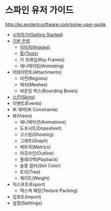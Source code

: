 스파인 유저 가이드
==================
<http://ko.esotericsoftware.com/spine-user-guide>

* <a href="./10_get_started/">시작하기(Getting Started)</a>
* <a href="./20_basic_concepts/">기본 컨셉</a>
	* <a href="./21_images/">이미지(Images)</a>
	* <a href="./22_tools/">툴(Tools)</a>
	* 키 프레임(Key Frames)
	* 애니메이팅(Animating)
* 어태치먼트(Attachments)
	* 리전(Regions)
	* 메쉬(Meshes)
	* 바운딩 박스(Bounding Boxes)
* <a href="./40_skins/">스킨(Skins)</a>
* 이벤트(Events)
* IK 제약(IK Constraints)
* 뷰(Views)
	* 애니메이션(Animations)
	* 도프시트(Dopesheet)
	* 고스팅(Ghosting)
	* 그래프(Graph)
	* 메트릭(Metrics)
	* 아웃라인(Outline)
	* 플레이백(Playback)
	* 슬롯 컬러(Slot Color)
	* 트리(Tree)
	* 웨이트(Weight)
* 익스포트(Export)
	* 텍스쳐 패킹(Texture Packing)
* 임포트(Import)
* 설정(Setttings) 